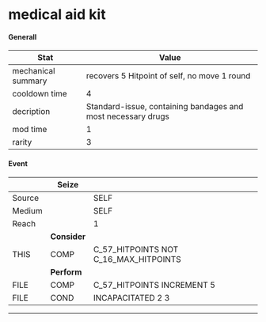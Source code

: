 

# **medical aid kit**


#### **Generall**
| Stat | Value | 
|  --  |  --  | 
| mechanical summary | recovers 5 Hitpoint of self, no move 1 round | 
| cooldown time | 4 | 
| decription | Standard-issue, containing bandages and most necessary drugs | 
| mod time | 1 | 
| rarity | 3 | 



#### **Event**
|  | **Seize** |  | 
|  --  |  --  |  --  | 
| Source |  | SELF | 
| Medium |  | SELF | 
| Reach |  | 1 | 
|  | **Consider** |  | 
| THIS | COMP | C_57_HITPOINTS NOT C_16_MAX_HITPOINTS | 
|  | **Perform** |  | 
| FILE | COMP | C_57_HITPOINTS INCREMENT 5 | 
| FILE | COND | INCAPACITATED 2 3 | 

-----

